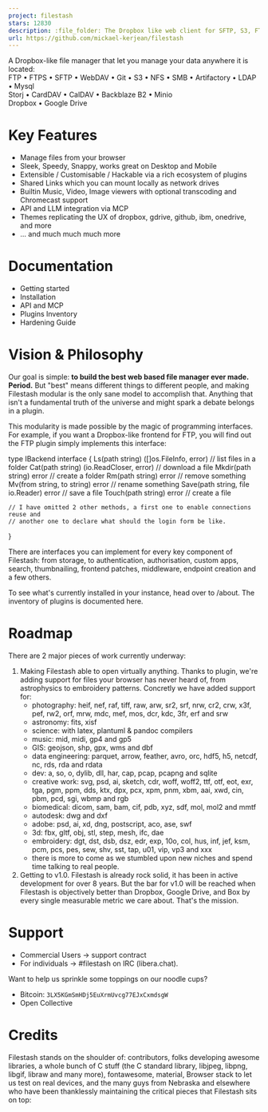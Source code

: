 ```yaml
---
project: filestash
stars: 12830
description: :file_folder: The Dropbox like web client for SFTP, S3, FTP, WebDAV, Git, Minio, LDAP, CalDAV, CardDAV, Mysql, Backblaze, ...
url: https://github.com/mickael-kerjean/filestash
---
```


A Dropbox-like file manager that let you manage your data anywhere it is located:  
FTP • FTPS • SFTP • WebDAV • Git • S3 • NFS • SMB • Artifactory • LDAP • Mysql  
Storj • CardDAV • CalDAV • Backblaze B2 • Minio  
Dropbox • Google Drive

Key Features
============

-   Manage files from your browser
-   Sleek, Speedy, Snappy, works great on Desktop and Mobile
-   Extensible / Customisable / Hackable via a rich ecosystem of plugins
-   Shared Links which you can mount locally as network drives
-   Builtin Music, Video, Image viewers with optional transcoding and Chromecast support
-   API and LLM integration via MCP
-   Themes replicating the UX of dropbox, gdrive, github, ibm, onedrive, and more
-   ... and much much much more

Documentation
=============

-   Getting started
-   Installation
-   API and MCP
-   Plugins Inventory
-   Hardening Guide

Vision & Philosophy
===================

Our goal is simple: **to build the best web based file manager ever made. Period.** But "best" means different things to different people, and making Filestash modular is the only sane model to accomplish that. Anything that isn't a fundamental truth of the universe and might spark a debate belongs in a plugin.

This modularity is made possible by the magic of programming interfaces. For example, if you want a Dropbox-like frontend for FTP, you will find out the FTP plugin simply implements this interface:

type IBackend interface {
	Ls(path string) (\[\]os.FileInfo, error)           // list files in a folder
	Cat(path string) (io.ReadCloser, error)          // download a file
	Mkdir(path string) error                         // create a folder
	Rm(path string) error                            // remove something
	Mv(from string, to string) error                 // rename something
	Save(path string, file io.Reader) error          // save a file
	Touch(path string) error                         // create a file

	// I have omitted 2 other methods, a first one to enable connections reuse and
	// another one to declare what should the login form be like.
}

There are interfaces you can implement for every key component of Filestash: from storage, to authentication, authorisation, custom apps, search, thumbnailing, frontend patches, middleware, endpoint creation and a few others.

To see what's currently installed in your instance, head over to /about. The inventory of plugins is documented here.

Roadmap
=======

There are 2 major pieces of work currently underway:

1.  Making Filestash able to open virtually anything. Thanks to plugin, we're adding support for files your browser has never heard of, from astrophysics to embroidery patterns. Concretly we have added support for:
    -   photography: heif, nef, raf, tiff, raw, arw, sr2, srf, nrw, cr2, crw, x3f, pef, rw2, orf, mrw, mdc, mef, mos, dcr, kdc, 3fr, erf and srw
    -   astronomy: fits, xisf
    -   science: with latex, plantuml & pandoc compilers
    -   music: mid, midi, gp4 and gp5
    -   GIS: geojson, shp, gpx, wms and dbf
    -   data engineering: parquet, arrow, feather, avro, orc, hdf5, h5, netcdf, nc, rds, rda and rdata
    -   dev: a, so, o, dylib, dll, har, cap, pcap, pcapng and sqlite
    -   creative work: svg, psd, ai, sketch, cdr, woff, woff2, ttf, otf, eot, exr, tga, pgm, ppm, dds, ktx, dpx, pcx, xpm, pnm, xbm, aai, xwd, cin, pbm, pcd, sgi, wbmp and rgb
    -   biomedical: dicom, sam, bam, cif, pdb, xyz, sdf, mol, mol2 and mmtf
    -   autodesk: dwg and dxf
    -   adobe: psd, ai, xd, dng, postscript, aco, ase, swf
    -   3d: fbx, gltf, obj, stl, step, mesh, ifc, dae
    -   embroidery: dgt, dst, dsb, dsz, edr, exp, 10o, col, hus, inf, jef, ksm, pcm, pcs, pes, sew, shv, sst, tap, u01, vip, vp3 and xxx
    -   there is more to come as we stumbled upon new niches and spend time talking to real people.
2.  Getting to v1.0. Filestash is already rock solid, it has been in active development for over 8 years. But the bar for v1.0 will be reached when Filestash is objectively better than Dropbox, Google Drive, and Box by every single measurable metric we care about. That's the mission.

Support
=======

-   Commercial Users → support contract
-   For individuals → #filestash on IRC (libera.chat).

Want to help us sprinkle some toppings on our noodle cups?

-   Bitcoin: `3LX5KGmSmHDj5EuXrmUvcg77EJxCxmdsgW`
-   Open Collective

Credits
=======

Filestash stands on the shoulder of: contributors, folks developing awesome libraries, a whole bunch of C stuff (the C standard library, libjpeg, libpng, libgif, libraw and many more), fontawesome, material, Browser stack to let us test on real devices, and the many guys from Nebraska and elsewhere who have been thanklessly maintaining the critical pieces that Filestash sits on top:
